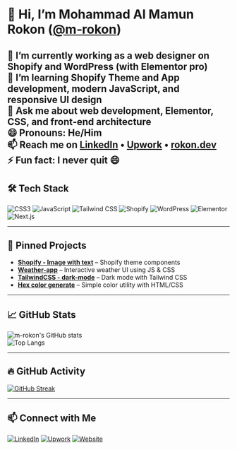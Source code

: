 <!--
**m-rokon/m-rokon** is a ✨ _special_ ✨ repository because its `README.md` (this file) appears on your GitHub profile.

Here are some ideas to get you started:

- 🔭 I’m currently working on ...
- 🌱 I’m currently learning ...
- 👯 I’m looking to collaborate on ...
- 🤔 I’m looking for help with ...
- 💬 Ask me about ...
- 📫 How to reach me: ...
- 😄 Pronouns: ...
- ⚡ Fun fact: ...
-->

# 👋 Hi, I’m Mohammad Al Mamun Rokon ([@m‑rokon](https://github.com/m-rokon))

🔭 I’m currently working as a web designer on Shopify and WordPress (with Elementor pro)    
🌱 I’m learning Shopify Theme and App development, modern JavaScript, and responsive UI design  
💬 Ask me about web development, Elementor, CSS, and front‑end architecture  
😄 Pronouns: He/Him  
📫 Reach me on [LinkedIn](https://linkedin.com/in/mrokon) • [Upwork](https://www.upwork.com/freelancers/mrokon) • [rokon.dev](https://rokon.dev)  
⚡ Fun fact: I never quit 😄
---

## 🛠️ Tech Stack
![CSS3](https://img.shields.io/badge/CSS3-1572B6?logo=css3&logoColor=white&style=flat-square)
![JavaScript](https://img.shields.io/badge/JavaScript-F7DF1E?logo=javascript&logoColor=black&style=flat-square)
![Tailwind CSS](https://img.shields.io/badge/Tailwind-38B2AC?logo=tailwindcss&logoColor=white&style=flat-square)
![Shopify](https://img.shields.io/badge/Shopify-7AB55C?logo=shopify&logoColor=white&style=flat-square)
![WordPress](https://img.shields.io/badge/WordPress-21759B?logo=wordpress&logoColor=white&style=flat-square)
![Elementor](https://img.shields.io/badge/Elementor-92003B?logo=elementor&logoColor=white&style=flat-square)
![Next.js](https://img.shields.io/badge/Next.js-000000?logo=nextdotjs&logoColor=white&style=flat-square)

---

## 📌 Pinned Projects

- [**Shopify - Image with text**](https://github.com/m-rokon/shopify-image-with-text) – Shopify theme components  
- [**Weather-app**](https://github.com/m-rokon/weather-app) – Interactive weather UI using JS & CSS  
- [**TailwindCSS - dark-mode**](https://github.com/m-rokon/tailwind-dark-mode) – Dark mode with Tailwind CSS    
- [**Hex color generate**](https://github.com/m-rokon/hex-color) – Simple color utility with HTML/CSS

---

## 📈 GitHub Stats

![m-rokon's GitHub stats](https://github-readme-stats.vercel.app/api?username=m-rokon&show_icons=true&theme=tokyonight)  
![Top Langs](https://github-readme-stats.vercel.app/api/top-langs/?username=m-rokon&layout=compact&theme=tokyonight)

---

## 🔥 GitHub Activity

[![GitHub Streak](https://git-hub-streak-stats.vercel.app?user=m-rokon&theme=tokyonight-duo&currStreakNum=0FFFC2&background=45%2C093150%2C395F48&border=8D8D8D&stroke=38C5EB)](https://git.io/streak-stats)

<!-- ![GitHub Activity Graph](https://github-readme-activity-graph.vercel.app/graph?username=m-rokon&theme=tokyonight) -->

---

## 📫 Connect with Me

[![LinkedIn](https://img.shields.io/badge/-LinkedIn-blue?logo=linkedin&style=flat-square)](https://linkedin.com/in/mrokon)
[![Upwork](https://img.shields.io/badge/-Upwork-green?logo=upwork&style=flat-square)](https://www.upwork.com/freelancers/mrokon)
[![Website](https://img.shields.io/badge/rokon.dev-website-blueviolet?style=flat-square)](https://rokon.dev)
